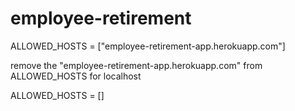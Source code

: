 # employee-retirement


 
ALLOWED_HOSTS = ["employee-retirement-app.herokuapp.com"]


remove the "employee-retirement-app.herokuapp.com" from ALLOWED_HOSTS for localhost

ALLOWED_HOSTS = []
